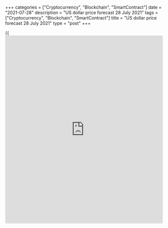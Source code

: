 +++
categories = ["Cryptocurrency", "Blockchain", "SmartContract"]
date = "2021-07-28"
description = "US dollar price forecast 28 July 2021"
tags = ["Cryptocurrency", "Blockchain", "SmartContract"]
title = "US dollar price forecast 28 July 2021"
type = "post"
+++

{{<iframe id="large-banner" src="https://www.bounty.group/#slide=23.0" width="100%" height="600" scrolling="no" style="border: 0px solid rgb(216, 221, 230); border-radius: 3px;">}}

2021-07-28

2021-07-28

Dollar had a false start. Forecast as of 28.07.2021Dmitri Demidenko

The Fed went back to its passive approach, and the USD crashed. Some
speculators holding longs broke down. The [EURUSD][1] is up, but will
the growth be sustained. Let us discuss the Forex outlook and make up a
trading plan.

## Fundamental US dollar forecast today

The market expects the Fed to be patient but is unwilling to be patient
itself. The [EURUSD][1] broke out the consolidation range of
1.1755-1.1825 upside. The Dollar bulls were scared by the Fed’s possible
return to the former passive approach amid the Delta spread and a series
of the US disappointing economic data. They didn’t want to wait for the
outcomes of the FOMC July meeting. The dollar bears are going ahead. Let
us see what will happen next.

For almost six months since the beginning of 2021, the Fed had remained
passive, unwilling to respond to the US inflation growth, and the USD
was weakening. In mid-June, the US central bank shifted to a more
hawkish tone, and speculators started exiting the dollar shorts. If the
Fed goes back to its former wait-and-see approach, [investor](https://www.fintechee.com/tutorial-for-forex-trading/investor-mode/)s will have
to resume the former strategies, setting back the [EURUSD][1] bears. The
matter is what the Fed is going to do.

The Fed seems to have a number of reasons to put off monetary
tightening. The number of people infected with COVID-19 in the United
States is growing, and the vaccination rate is seriously slowing down.
America is no longer the leader: at the current speed of the vaccine
campaign, 75% of its population will be vaccinated in 8-9 months. For
comparison, the EU will need only 2 months to reach herd immunity.
Furthermore, inflation expectations are down, and [investor](https://www.fintechee.com/tutorial-for-forex-trading/investor-mode/)s are
seriously worried that the US economy peaked in the second quarter and
is to turn down next.

In my opinion, there are not enough arguments. First, the US economy is
still very strong. Durable goods orders have been on the rise for 13 of
the past 14 months, the housing prices have hit a new record, and
consumer confidence has been up to a new pandemic peak. The IMF raised
its forecast for the US GDP for 2021 from 6.4% to 7% while maintaining
estimates for the economies of Germany and France at the same level. The
economic expectations for Spain were revised down, and the forecasts for
Italy were improved.

### Change in IMF forecasts for 2021



 _Source_ _: Financial Times_

The International Monetary Fund said the pandemic continues to pose a
major risk to the global economy, and the access to vaccines has become
a border along which the global GDP recovery is splitting into two
blocks. As a result, the forecast for advanced economies was raised from
5.1% to 5.6%; for emerging markets, the growth expectations were reduced
from 6.7% to 6.3%. Thus, the uneven recovery of the global economy and
the US exclusivity are the bullish drivers for the greenback.

Furthermore, the Fed will hardly change its [policy](https://www.fintechee.com/policy/) stance so frequently.
It would be strange if the Fed, after hinting in June at a rate hike in
2022, returns to its passive attitude in July and then again sounds
hawkish in the autumn. In my opinion, the Fed will remain optimistic but
will not ignore the risks associated with the Delta. The US central bank
acts strictly according to plan, and now, this plan provides for scaling
back the QE.

### [EURUSD][1] trading plan today

I suppose the [EURUSD][1] surge ahead of the results of the FOMC meeting
looks like a false start. Traders should trade the facts. If the euro
doesn’t consolidate above $1.1825 after Jerome Powell’s press
conference, it will be relevant to sell.





## Price chart of EURUSD in real time mode

The content of this article reflects the author’s opinion and does not
necessarily reflect the official position of LiteForex. The material
published on this page is provided for informational purposes only and
should not be considered as the provision of investment advice for the
purposes of Directive 2004/39/EC.

Rate this article:

{{value}}

( {{count}} {{title}} )

   1. my.liteforex.com/trading/chart?symbol=EURUSD&returnUrl=true